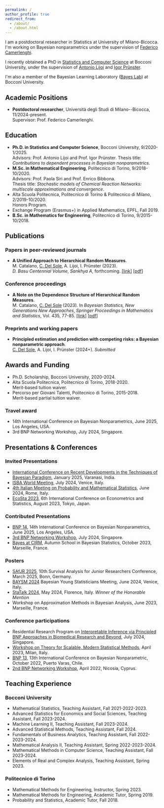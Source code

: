 ```yaml
---
permalink: /
author_profile: true
redirect_from: 
  - /about/
  - /about.html
---
```


I am a postdoctoral researcher in Statistics at University of Milano-Bicocca. I'm working on Bayesian nonparametrics under the supervision of [Federico Camerlenghi](https://sites.google.com/unimib.it/camerlenghi-federico/home-page).

I recently obtained a PhD in [Statistics and Computer Science](https://www.unibocconi.eu/wps/wcm/connect/bocconi/sitopubblico_en/navigation+tree/home/programs/phd/phd+in+statistics+and+computer+science) at Bocconi University, under the supervision of [Antonio Lijoi](https://mypage.unibocconi.eu/antoniolijoi/) and [Igor Prünster](https://mypage.unibocconi.eu/igorpruenster/).

I'm also a member of the Bayesian Learning Laboratory ([Bayes Lab](https://bayeslab.unibocconi.eu/)) at Bocconi University.

<!-- ## Upcoming talks and conferences -->

## Academic Positions

* **Postdoctoral researcher**, Università degli Studi di Milano--Bicocca, 11/2024-present.   
Supervisor: Prof. Federico Camerlenghi.

## Education

* **Ph.D. in Statistics and Computer Science**, Bocconi University, 9/2020-1/2025.  
Advisors: Prof. Antonio Lijoi and Prof. Igor Prünster.
Thesis title: *Contributions to dependent processes in Bayesian nonparametrics*.
* **M.Sc. in Mathematical Engineering**, Politecnico di Torino, 9/2018-10/2020.  
Advisors: Prof. Paola Siri and Prof. Enrico Bibbona.  
Thesis title: *Stochastic models of Chemical Reaction Networks: multiscale approximations and convergence*.
* Alta Scuola Politecnica, Politecnico di Torino & Politecnico di Milano, 2/2019-10/2020.  
Honors Program.
* Exchange Program (Erasmus+) in Applied Mathematics, EPFL, Fall 2019.
* **B.Sc. in Mathematics for Engineering**, Politecnico di Torino, 9/2015-10/2018.

## Publications

### Papers in peer-reviewed journals

* **A Unified Approach to Hierarchical Random Measures**.  
M. Catalano, <ins>C. Del Sole</ins>, A. Lijoi, I. Prünster (2023).  
*D. Basu Centennial Volume, Sankhya A*, forthcoming. [[link]](https://link.springer.com/article/10.1007/s13171-023-00330-w) [[pdf](/files/sankhya.pdf)]

### Conference proceedings

* **A Note on the Dependence Structure of Hierarchical Random Measures**.  
M. Catalano, <ins>C. Del Sole</ins> (2023).
In *Bayesian Statistics, New Generations New Approaches*,
*Springer Proceedings in Mathematics and Statistics*, Vol. 435, 77-85. [[link]](https://link.springer.com/chapter/10.1007/978-3-031-42413-7_8) [[pdf](/files/baysm.pdf)]

### Preprints and working papers

* **Principled estimation and prediction with competing risks: a Bayesian nonparametric approach**.  
<ins>C. Del Sole</ins>, A. Lijoi, I. Prünster (2024+). *Submitted*

## Awards and Funding

* Ph.D. Scholarship, Bocconi University, 2020-2024.
* Alta Scuola Politecnica, Politecnico di Torino, 2018-2020.  
Merit-based tuition waiver.
* Percorso per Giovani Talenti, Politecnico di Torino, 2015-2018.  
Merit-based partial tuition waiver.

### Travel award

* 14th International Conference on Bayesian Nonparametrics, June 2025, Los Angeles, USA.
* 3rd BNP Networking Workshop, July 2024, Singapore.

## Presentations & Conferences

### Invited Presentations

* [International Conference on Recent Developments in the Techniques of Bayesian Paradigm](https://www.bhu.ac.in/Site/UnitHomeTemplate/1_3384_6719), January 2025, Varanasi, India.
* [ISBA World Meeting](https://www.unive.it/web/en/2208/home), July 2024, Venice, Italy.
* [4th Italian Meeting on Probability and Mathematical Statistics](https://probabilityrome2024.it/), June 2024, Rome, Italy.
* [EcoSta 2023](https://www.cmstatistics.org/EcoSta2023/index.php), 6th International Conference on Econometrics and Statistics, August 2023, Tokyo, Japan.

### Contributed Presentations

* [BNP 14](https://bnp14.org/), 14th International Conference on Bayesian Nonparametrics, June 2025, Los Angeles, USA.
* [3rd BNP Networking Workshop](https://bnp-networking2024.github.io/), July 2024, Singapore.
* [Bayes at CIRM](https://bayesatcirm.github.io/2023/), Autumn School in Bayesian Statistics, October 2023, Marseille, France.

### Posters

* [SAfJR 2025](https://safjr2025.uni-bonn.de/), 10th Survival Analysis for Junior Researchers Conference, March 2025, Bonn, Germany.
* [BAYSM 2024](https://events.stat.uconn.edu/BAYSM2024/) Bayesian Young Statisticians Meeting, June 2024, Venice, Italy.
* [StaTalk 2024](https://www.disia.unifi.it/vp-462-statalk2024.html), May 2024, Florence, Italy. *Winner of the Honorable Mention*
* Workshop on Approximation Methods in Bayesian Analysis, June 2023, Marseille, France.

### Conference participations

* Residential Research Program on [Interpretable Inference via Principled BNP Approaches in Biomedical Research and Beyond](https://ims.nus.edu.sg/events/interpretable-inference-via-principled-bnp-approaches-in-biomedical-research-beyond/), July 2024, Singapore.
* [Workshop on Theory for Scalable, Modern Statistical Methods](https://botondszabo.com/home/workshop/), April 2023, Milan, Italy.
* [BNP 13](https://midas.mat.uc.cl/bnp13/), 13th International Conference on Bayesian Nonparametric, October 2022, Puerto Varas, Chile.
* [2nd BNP Networking Workshop](https://cyprusconferences.org/bnp2022/), April 2022, Nicosia, Cyprus.

## Teaching Experience

### Bocconi University

* Mathematical Statistics, Teaching Assistant, Fall 2021-2022-2023.
* Advanced Statistics for Economics and Social Sciences, Teaching Assistant, Fall 2023-2024.
* Machine Learning II, Teaching Assistant, Fall 2023-2024.
* Advanced Statistical Methods, Teaching Assistant, Fall 2024.
* Fundamentals of Business Analytics, Teaching Assistant, Fall 2022-2023-2024.
* Mathematical Analysis II, Teaching Assistant, Spring 2022-2023-2024.
* Mathematical Methods in Computer Science, Teaching Assistant, Fall 2023-2024.
* Elements of Real and Complex Analysis, Teaching Assistant, Spring 2023.

### Politecnico di Torino

* Mathematical Methods for Engineering, Instructor, Spring 2023.
* Mathematical Methods for Engineering, Academic Tutor, Spring 2019.
* Probability and Statistics, Academic Tutor, Fall 2018.
